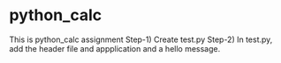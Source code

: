 # python_calc
This is python_calc assignment
Step-1) Create test.py
Step-2) In test.py, add the header file and appplication and a hello message.